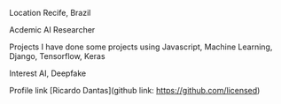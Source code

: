Location
Recife, Brazil

Acdemic
AI Researcher

Projects
I have done some projects using Javascript, Machine Learning, Django, Tensorflow, Keras

Interest
AI, Deepfake

Profile link
[Ricardo Dantas](github link: https://github.com/licensed)
